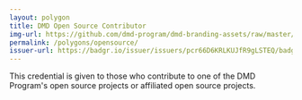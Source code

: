 ```yaml
---
layout: polygon
title: DMD Open Source Contributor
img-url: https://github.com/dmd-program/dmd-branding-assets/raw/master/polygons/dmd-polygon-opensource.png
permalink: /polygons/opensource/
issuer-url: https://badgr.io/issuer/issuers/pcr66D6KRLKUJfR9gLSTEQ/badges/gJXodpA8QsyT_acWFFebPg
---
```

This credential is given to those who contribute to one of the DMD Program's open source projects or affiliated open source projects.